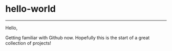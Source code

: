 # hello-world
______________

Hello,

Getting familiar with Github now. 
Hopefully this is the start of a great collection of projects!
